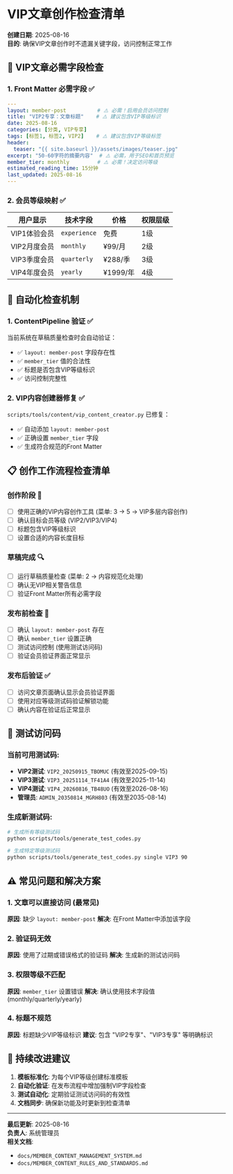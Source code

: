 # VIP文章创作检查清单

**创建日期**: 2025-08-16  
**目的**: 确保VIP文章创作时不遗漏关键字段，访问控制正常工作

## 🔐 VIP文章必需字段检查

### 1. Front Matter 必需字段 ✅
```yaml
---
layout: member-post          # ⚠️ 必需！启用会员访问控制
title: "VIP2专享：文章标题"    # ⚠️ 建议包含VIP等级标识
date: 2025-08-16
categories: [分类, VIP专享]
tags: [标签1, 标签2, VIP2]    # ⚠️ 建议包含VIP等级标签
header:
  teaser: "{{ site.baseurl }}/assets/images/teaser.jpg"
excerpt: "50-60字符的摘要内容"  # ⚠️ 必需，用于SEO和首页预览
member_tier: monthly         # ⚠️ 必需！决定访问等级
estimated_reading_time: 15分钟
last_updated: 2025-08-16
---
```

### 2. 会员等级映射 ✅
| 用户显示 | 技术字段 | 价格 | 权限层级 |
|---------|---------|------|---------|
| VIP1体验会员 | `experience` | 免费 | 1级 |
| VIP2月度会员 | `monthly` | ¥99/月 | 2级 |
| VIP3季度会员 | `quarterly` | ¥288/季 | 3级 |
| VIP4年度会员 | `yearly` | ¥1999/年 | 4级 |

## 🔧 自动化检查机制

### 1. ContentPipeline 验证 ✅
当前系统在草稿质量检查时会自动验证：
- ✅ `layout: member-post` 字段存在性
- ✅ `member_tier` 值的合法性
- ✅ 标题是否包含VIP等级标识
- ✅ 访问控制完整性

### 2. VIP内容创建器修复 ✅
`scripts/tools/content/vip_content_creator.py` 已修复：
- ✅ 自动添加 `layout: member-post`
- ✅ 正确设置 `member_tier` 字段
- ✅ 生成符合规范的Front Matter

## 📋 创作工作流程检查清单

### 创作阶段 📝
- [ ] 使用正确的VIP内容创作工具 (菜单: 3 → 5 → VIP多层内容创作)
- [ ] 确认目标会员等级 (VIP2/VIP3/VIP4)
- [ ] 标题包含VIP等级标识
- [ ] 设置合适的内容长度目标

### 草稿完成 🔍  
- [ ] 运行草稿质量检查 (菜单: 2 → 内容规范化处理)
- [ ] 确认无VIP相关警告信息
- [ ] 验证Front Matter所有必需字段

### 发布前检查 🚀
- [ ] 确认 `layout: member-post` 存在
- [ ] 确认 `member_tier` 设置正确
- [ ] 测试访问控制 (使用测试访问码)
- [ ] 验证会员验证界面正常显示

### 发布后验证 ✅
- [ ] 访问文章页面确认显示会员验证界面
- [ ] 使用对应等级测试码验证解锁功能
- [ ] 确认内容在验证后正常显示

## 🧪 测试访问码

### 当前可用测试码:
- **VIP2测试**: `VIP2_20250915_TBOMUC` (有效至2025-09-15)
- **VIP3测试**: `VIP3_20251114_TF41A4` (有效至2025-11-14)  
- **VIP4测试**: `VIP4_20260816_TB48UO` (有效至2026-08-16)
- **管理员**: `ADMIN_20350814_MGRH803` (有效至2035-08-14)

### 生成新测试码:
```bash
# 生成所有等级测试码
python scripts/tools/generate_test_codes.py

# 生成特定等级测试码
python scripts/tools/generate_test_codes.py single VIP3 90
```

## ⚠️ 常见问题和解决方案

### 1. 文章可以直接访问 (最常见)
**原因**: 缺少 `layout: member-post`
**解决**: 在Front Matter中添加该字段

### 2. 验证码无效
**原因**: 使用了过期或错误格式的验证码
**解决**: 生成新的测试访问码

### 3. 权限等级不匹配
**原因**: `member_tier` 设置错误
**解决**: 确认使用技术字段值 (monthly/quarterly/yearly)

### 4. 标题不规范
**原因**: 标题缺少VIP等级标识
**建议**: 包含 "VIP2专享"、"VIP3专享" 等明确标识

## 🔄 持续改进建议

1. **模板标准化**: 为每个VIP等级创建标准模板
2. **自动化验证**: 在发布流程中增加强制VIP字段检查
3. **测试自动化**: 定期验证测试访问码的有效性
4. **文档同步**: 确保新功能及时更新到检查清单

---

**最后更新**: 2025-08-16  
**负责人**: 系统管理员  
**相关文档**: 
- `docs/MEMBER_CONTENT_MANAGEMENT_SYSTEM.md`
- `docs/MEMBER_CONTENT_RULES_AND_STANDARDS.md`